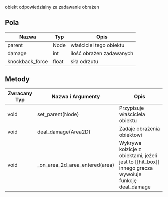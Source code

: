 obiekt odpowiedzialny za zadawanie obrażen

## Pola
| Nazwa | Typ | Opis |
| ---- | ---- | ---- |
| parent | Node | właściciel tego obiektu |
| damage | int | ilość obrażen zadawanych |
| knockback_force | float | siła odrzutu |
## Metody 
| Zwracany Typ | Nazwa i Argumenty | Opis |
| ---- | ---- | ---- |
| void | set_parent(Node) | Przypisuje właściciela obiektu |
| void | deal_damage(Area2D) | Zadaje obrażenia obiektowi |
| void | _on_area_2d_area_entered(area) | Wykrywa kolzicje z obiektami, jeżeli jest to [[hit_box]] innego gracza wywołuje funkcję deal_damage |
